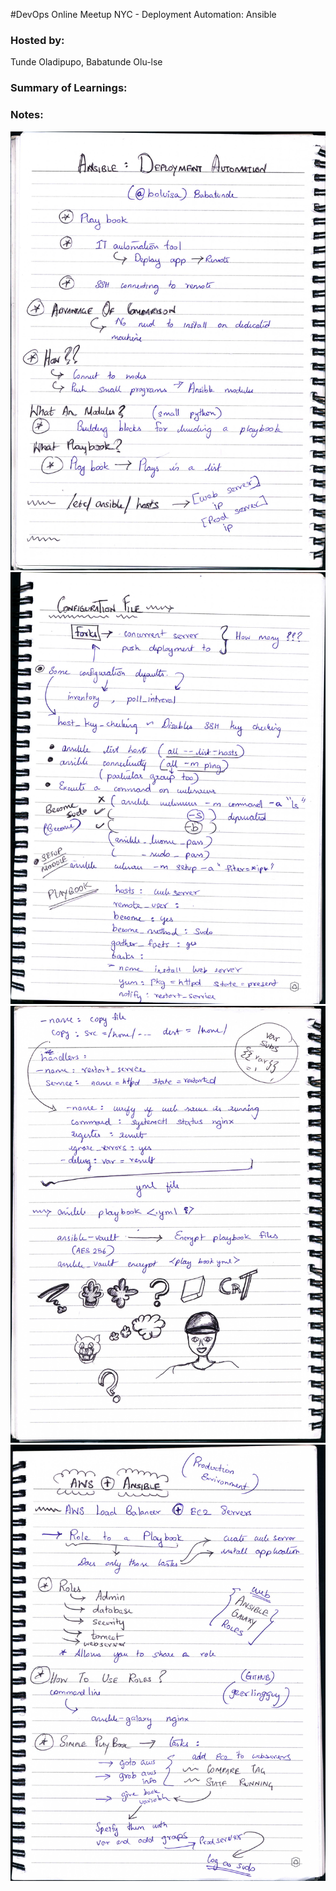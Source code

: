 #DevOps Online Meetup NYC - Deployment Automation: Ansible

### Hosted by: 
Tunde Oladipupo, Babatunde Olu-lse

### Summary of Learnings:

### Notes:
<img src="https://github.com/Srinivas11789/devOpsNuggets/blob/master/deployment/ansible/writeups/ada1.jpg"  title="Note1">
<img src="https://github.com/Srinivas11789/devOpsNuggets/blob/master/deployment/ansible/writeups/ada2.jpg"  title="Note2">
<img src="https://github.com/Srinivas11789/devOpsNuggets/blob/master/deployment/ansible/writeups/ada3.jpg" title="Note3">
<img src="https://github.com/Srinivas11789/devOpsNuggets/blob/master/deployment/ansible/writeups/ada4.jpg"  title="Note4">

